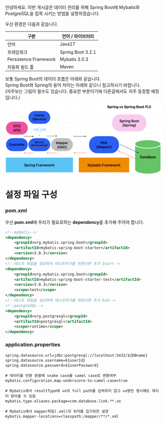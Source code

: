 안녕하세요.
이번 게시글은 데이터 관리를 위해 Spring Boot에 Mybatis와 PostgreSQL을 접목 시키는 방법을 설명하겠습니다.

우선 환경은 다음과 같습니다.

| 구분                  | 언어 / 라이브러리 |
| --------------------- | ----------------- |
| 언어                  | Java17            |
| 프레임워크            | Spring Boot 3.2.1 |
| Persistence Framework | Mybatis 3.0.3     |
| 자동화 빌드 툴        | Maven             |

보통 Spring Boot의 데이터 흐름은 아래와 같습니다.<br>
Spring Boot와 Spring의 용어 차이는 아래와 같으니 참고하시기 바랍니다.<br>
(자주보는 그림이 될수도 있습니다. 중요한 부분이기에 다른글에서도 자주 등장할 예정입니다.)
<img src="https://github.com/SubiYoon/StudyList/blob/main/SubiYoon.github.io/Attached%20File/스크린샷%202024-01-13%20오후%202.24.18.png?raw=true"/>
# 설정 파일 구성

### pom.xml
우선 **pom.xml**에 우리가 필요로하는 **dependency**를 추가해 주어야 합니다.
```xml
<!--mybatis-->
<dependency>  
    <groupId>org.mybatis.spring.boot</groupId>  
    <artifactId>mybatis-spring-boot-starter</artifactId>  
    <version>3.0.3</version>  
</dependency>
<!--테스트 파일을 생성하여 테스트하기를 위한다면 추가 Start-->
<dependency>  
    <groupId>org.mybatis.spring.boot</groupId>  
    <artifactId>mybatis-spring-boot-starter-test</artifactId>  
    <version>3.0.3</version>  
    <scope>test</scope>  
</dependency>
<!--테스트 파일을 생성하여 테스트하기를 위한다면 추가 End-->
<!--postgreSQL-->
<dependency>  
    <groupId>org.postgresql</groupId>  
    <artifactId>postgresql</artifactId>  
    <scope>runtime</scope>  
</dependency>
```

### application.properties
```properties
spring.datasource.url=jdbc:postgresql://localhost:5432/${DBname}
spring.datasource.username=${userId}
spring.datasource.password=${userPassword}  

# 데이터를 반환 받을때 snake case를 camel case로 변환여부
mybatis.configuration.map-underscore-to-camel-case=true  

# Mybatis에서 resultType에 vo의 full path를 입력하지 않고 vo명만 명시해도 데이터 받아올 수 있음
mybatis.type-aliases-package=com.database.link.**.vo

# Mybatis에서 mapper파일(.xml)의 위치를 집기위한 설정
mybatis.mapper-locations=classpath:/mapper/**/*.xml
```
